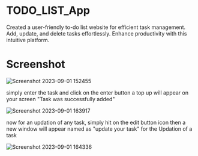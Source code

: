 # TODO_LIST_App
Created a user-friendly to-do list website for efficient task management. Add, update, and delete tasks effortlessly. Enhance productivity with this intuitive platform.

# Screenshot



![Screenshot 2023-09-01 152455](https://github.com/kartik432/TODO_LIST_App/assets/80540292/14ce3fc5-7a7c-489b-bc00-f31abae484bc)

simply enter the task and click on the enter button a top up will appear on your screen "Task was successfully added"

![Screenshot 2023-09-01 163917](https://github.com/kartik432/TODO_LIST_App/assets/80540292/73dff68d-e1c8-4592-a52e-4f78d4dcb9a5)

now for an updation of any task, simply hit on the edit button icon then a new window will appear named as "update your task" for the Updation of a task 

![Screenshot 2023-09-01 164336](https://github.com/kartik432/TODO_LIST_App/assets/80540292/dee5524e-4ef2-4bd5-b6b2-fb4b554326c0)


